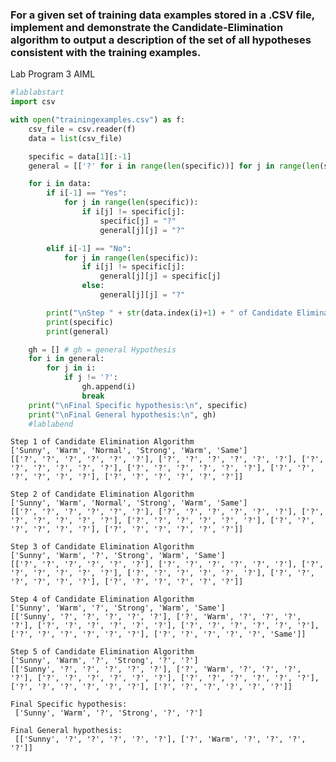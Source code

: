 ### For a given set of training data examples stored in a .CSV file, implement and demonstrate the Candidate-Elimination algorithm to output a description of the set of all hypotheses consistent with the training examples.

<p> Lab Program 3 AIML</p>



```python
#lablabstart
import csv

with open("trainingexamples.csv") as f:
    csv_file = csv.reader(f)
    data = list(csv_file)

    specific = data[1][:-1]
    general = [['?' for i in range(len(specific))] for j in range(len(specific))]

    for i in data:
        if i[-1] == "Yes":
            for j in range(len(specific)):
                if i[j] != specific[j]:
                    specific[j] = "?"
                    general[j][j] = "?"

        elif i[-1] == "No":
            for j in range(len(specific)):
                if i[j] != specific[j]:
                    general[j][j] = specific[j]
                else:
                    general[j][j] = "?"

        print("\nStep " + str(data.index(i)+1) + " of Candidate Elimination Algorithm")
        print(specific)
        print(general)

    gh = [] # gh = general Hypothesis
    for i in general:
        for j in i:
            if j != '?':
                gh.append(i)
                break
    print("\nFinal Specific hypothesis:\n", specific)
    print("\nFinal General hypothesis:\n", gh)
    #lablabend
```

    
    Step 1 of Candidate Elimination Algorithm
    ['Sunny', 'Warm', 'Normal', 'Strong', 'Warm', 'Same']
    [['?', '?', '?', '?', '?', '?'], ['?', '?', '?', '?', '?', '?'], ['?', '?', '?', '?', '?', '?'], ['?', '?', '?', '?', '?', '?'], ['?', '?', '?', '?', '?', '?'], ['?', '?', '?', '?', '?', '?']]
    
    Step 2 of Candidate Elimination Algorithm
    ['Sunny', 'Warm', 'Normal', 'Strong', 'Warm', 'Same']
    [['?', '?', '?', '?', '?', '?'], ['?', '?', '?', '?', '?', '?'], ['?', '?', '?', '?', '?', '?'], ['?', '?', '?', '?', '?', '?'], ['?', '?', '?', '?', '?', '?'], ['?', '?', '?', '?', '?', '?']]
    
    Step 3 of Candidate Elimination Algorithm
    ['Sunny', 'Warm', '?', 'Strong', 'Warm', 'Same']
    [['?', '?', '?', '?', '?', '?'], ['?', '?', '?', '?', '?', '?'], ['?', '?', '?', '?', '?', '?'], ['?', '?', '?', '?', '?', '?'], ['?', '?', '?', '?', '?', '?'], ['?', '?', '?', '?', '?', '?']]
    
    Step 4 of Candidate Elimination Algorithm
    ['Sunny', 'Warm', '?', 'Strong', 'Warm', 'Same']
    [['Sunny', '?', '?', '?', '?', '?'], ['?', 'Warm', '?', '?', '?', '?'], ['?', '?', '?', '?', '?', '?'], ['?', '?', '?', '?', '?', '?'], ['?', '?', '?', '?', '?', '?'], ['?', '?', '?', '?', '?', 'Same']]
    
    Step 5 of Candidate Elimination Algorithm
    ['Sunny', 'Warm', '?', 'Strong', '?', '?']
    [['Sunny', '?', '?', '?', '?', '?'], ['?', 'Warm', '?', '?', '?', '?'], ['?', '?', '?', '?', '?', '?'], ['?', '?', '?', '?', '?', '?'], ['?', '?', '?', '?', '?', '?'], ['?', '?', '?', '?', '?', '?']]
    
    Final Specific hypothesis:
     ['Sunny', 'Warm', '?', 'Strong', '?', '?']
    
    Final General hypothesis:
     [['Sunny', '?', '?', '?', '?', '?'], ['?', 'Warm', '?', '?', '?', '?']]
    
